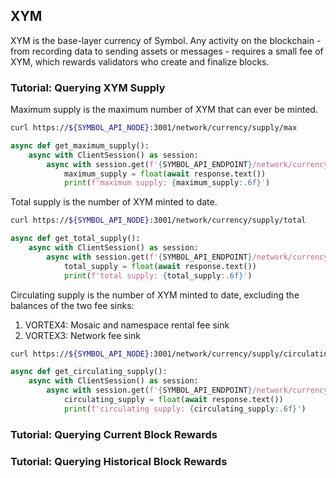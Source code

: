 ## XYM

XYM is the base-layer currency of Symbol. Any activity on the blockchain - from recording data to sending assets or messages - requires a small fee of XYM, which rewards validators who create and finalize blocks.

### Tutorial: Querying XYM Supply
Maximum supply is the maximum number of XYM that can ever be minted.
```sh
curl https://${SYMBOL_API_NODE}:3001/network/currency/supply/max
```
```py
async def get_maximum_supply():
	async with ClientSession() as session:
		async with session.get(f'{SYMBOL_API_ENDPOINT}/network/currency/supply/max') as response:
			maximum_supply = float(await response.text())
			print(f'maximum supply: {maximum_supply:.6f}')
```

Total supply is the number of XYM minted to date.
```sh
curl https://${SYMBOL_API_NODE}:3001/network/currency/supply/total
```
```py
async def get_total_supply():
	async with ClientSession() as session:
		async with session.get(f'{SYMBOL_API_ENDPOINT}/network/currency/supply/total') as response:
			total_supply = float(await response.text())
			print(f'total supply: {total_supply:.6f}')
```

Circulating supply is the number of XYM minted to date, excluding the balances of the two fee sinks:
1. VORTEX4: Mosaic and namespace rental fee sink
2. VORTEX3: Network fee sink

```sh
curl https://${SYMBOL_API_NODE}:3001/network/currency/supply/circulating
```
```py
async def get_circulating_supply():
	async with ClientSession() as session:
		async with session.get(f'{SYMBOL_API_ENDPOINT}/network/currency/supply/circulating') as response:
			circulating_supply = float(await response.text())
			print(f'circulating supply: {circulating_supply:.6f}')
```



### Tutorial: Querying Current Block Rewards
### Tutorial: Querying Historical Block Rewards
